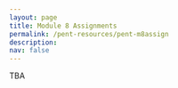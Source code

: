 ```yaml
---
layout: page
title: Module 8 Assignments
permalink: /pent-resources/pent-m8assign
description: 
nav: false
---
```


TBA